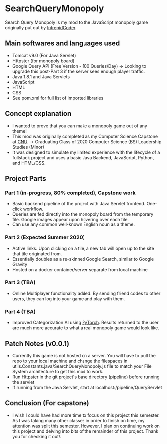 # SearchQueryMonopoly

Search Query Monopoly is my mod to the JavaScript monopoly game
originally put out by [IntrepidCoder](https://github.com/intrepidcoder/monopoly).

## Main softwares and languages used

- Tomcat v9.0 (For Java Servlet)
- Httpster (for monopoly board)
- Google Query API (Free Version - 100 Queries/Day)
  -> Looking to upgrade this post-Part 3 if the server sees enough player traffic.
- Java 1.8.1 and Java Servlets
- JavaScript
- HTML
- CSS
- See pom.xml for full list of imported libraries

## Concept explanation

- I wanted to prove that you can make a monopoly game out of any theme!
- This mod was originally completed as my Computer Science Capstone at [CNU](http://cnu.edu/).
  -> Graduating Class of 2020 Computer Science (BS) Leadership Studies (Minor)
- It was designed to simulate my limited experience with the lifecycle of a fullstack
project and uses a basic Java Backend, JavaScript, Python, and HTML/CSS.

## Project Parts

### Part 1 (in-progress, 80% completed), Capstone work

- Basic backend pipeline of the project with Java Servlet frontend. One-click workflow.
- Queries are fed directly into the monopoly board from the temporary file. Google images appear
upon hovering over each tile.
- Can use any common well-known English noun as a theme.

### Part 2 (Expected Summer 2020)

- Active links. Upon clicking on a tile, a new tab will open up to the site that tile originated from.
- Essentially doubles as a re-skinned Google Search, similar to Google Gravity
- Hosted on a docker container/server separate from local machine

### Part 3 (TBA)

- Online Multiplayer functionality added. By sending friend codes to other users, they can
log into your game and play with them.

### Part 4 (TBA)

- Improved Categorization AI using [PyTorch](https://pytorch.org/). Results returned to the user are much more accurate to what
a real monopoly game would look like.

## Patch Notes (v0.0.1)
- Currently this game is not hosted on a server. You will have to pull the repo to your local machine and
change the filespaces in utils.Constants.java/SearchQueryMonopoly.js file to match your File System architecture
to get this mod to work.
- Run [Httpster](https://www.npmjs.com/package/httpster) in the git project's base directory (pipeline) before running the servlet
- If running from the Java Servlet, start at localhost:<your port>/pipeline/QueryServlet

## Conclusion (For capstone)
- I wish I could have had more time to focus on this project this semester. As I was taking many other classes in order to finish on time, my attention was split this semester. However, I plan on continuing work on this project and delving into bits of the remainder of this project. Thank you for checking it out!.
